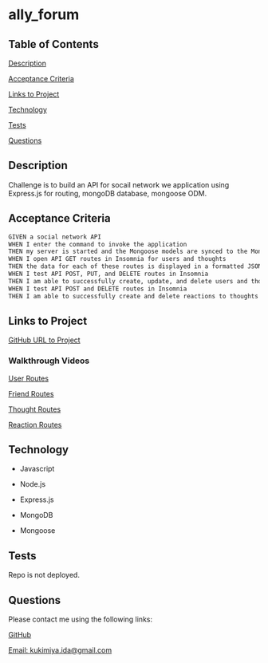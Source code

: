 # ally_forum

## Table of Contents

[Description](#description)

[Acceptance Criteria](#acceptance-criteria)

[Links to Project](#links-to-project)

[Technology](#technology)

[Tests](#tests)

[Questions](#questions)

## Description

Challenge is to build an API for socail network we application using Express.js for routing, mongoDB database, mongoose ODM.

## Acceptance Criteria

```md
GIVEN a social network API
WHEN I enter the command to invoke the application
THEN my server is started and the Mongoose models are synced to the MongoDB database
WHEN I open API GET routes in Insomnia for users and thoughts
THEN the data for each of these routes is displayed in a formatted JSON
WHEN I test API POST, PUT, and DELETE routes in Insomnia
THEN I am able to successfully create, update, and delete users and thoughts in my database
WHEN I test API POST and DELETE routes in Insomnia
THEN I am able to successfully create and delete reactions to thoughts and add and remove friends to a user’s friend list
```

## Links to Project

[GitHub URL to Project](https://github.com/idakukimiya/ally_forum)

### Walkthrough Videos

[User Routes](https://drive.google.com/file/d/1AuuwwOJoYhh7HY-ZdaNzWLrbiBNciEMw/view)

[Friend Routes]("!")

[Thought Routes](https://drive.google.com/file/d/1ea-2vtla33wOrO-XbhT9UyUC6-CA5BIK/view)

[Reaction Routes]("!")

## Technology

* Javascript

* Node.js

* Express.js

* MongoDB

* Mongoose

## Tests

Repo is not deployed.

## Questions

  Please contact me using the following links:

  [GitHub](https://github.com/https://github.com/idakukimiya)

  [Email: kukimiya.ida@gmail.com](mailto:kukimiya.ida@gmail.com)
